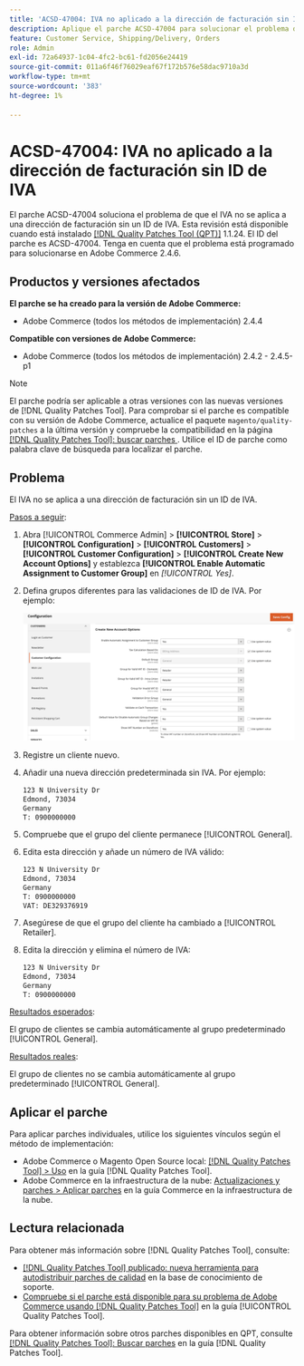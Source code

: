 ```yaml
---
title: 'ACSD-47004: IVA no aplicado a la dirección de facturación sin ID de IVA'
description: Aplique el parche ACSD-47004 para solucionar el problema de Adobe Commerce en el que el IVA no se aplica a una dirección de facturación sin ID de IVA.
feature: Customer Service, Shipping/Delivery, Orders
role: Admin
exl-id: 72a64937-1c04-4fc2-bc61-fd2056e24419
source-git-commit: 011a6f46f76029eaf67f172b576e58dac9710a3d
workflow-type: tm+mt
source-wordcount: '383'
ht-degree: 1%

---
```


# ACSD-47004: IVA no aplicado a la dirección de facturación sin ID de IVA

El parche ACSD-47004 soluciona el problema de que el IVA no se aplica a una dirección de facturación sin un ID de IVA. Esta revisión está disponible cuando está instalado [[!DNL Quality Patches Tool (QPT)]](https://experienceleague.adobe.com/es/docs/commerce-operations/tools/quality-patches-tool/quality-patches-tool-to-self-serve-quality-patches) 1.1.24. El ID del parche es ACSD-47004. Tenga en cuenta que el problema está programado para solucionarse en Adobe Commerce 2.4.6.

## Productos y versiones afectados

**El parche se ha creado para la versión de Adobe Commerce:**

* Adobe Commerce (todos los métodos de implementación) 2.4.4

**Compatible con versiones de Adobe Commerce:**

* Adobe Commerce (todos los métodos de implementación) 2.4.2 - 2.4.5-p1

>[!NOTE]
>
>El parche podría ser aplicable a otras versiones con las nuevas versiones de [!DNL Quality Patches Tool]. Para comprobar si el parche es compatible con su versión de Adobe Commerce, actualice el paquete `magento/quality-patches` a la última versión y compruebe la compatibilidad en la página [[!DNL Quality Patches Tool]: buscar parches ](https://experienceleague.adobe.com/tools/commerce-quality-patches/index.html?lang=es). Utilice el ID de parche como palabra clave de búsqueda para localizar el parche.

## Problema

El IVA no se aplica a una dirección de facturación sin un ID de IVA.

<u>Pasos a seguir</u>:

1. Abra [!UICONTROL Commerce Admin] > **[!UICONTROL Store]** > **[!UICONTROL Configuration]** > **[!UICONTROL Customers]** > **[!UICONTROL Customer Configuration]** > **[!UICONTROL Create New Account Options]** y establezca **[!UICONTROL Enable Automatic Assignment to Customer Group]** en *[!UICONTROL Yes]*.
1. Defina grupos diferentes para las validaciones de ID de IVA. Por ejemplo:

   ![Validaciones de ID de IVA](/help/assets/tools/vat-id-validations.png)

1. Registre un cliente nuevo.
1. Añadir una nueva dirección predeterminada sin IVA. Por ejemplo:

   ```
   123 N University Dr
   Edmond, 73034
   Germany
   T: 0900000000
   ```

1. Compruebe que el grupo del cliente permanece [!UICONTROL General].
1. Edita esta dirección y añade un número de IVA válido:

   ```
   123 N University Dr
   Edmond, 73034
   Germany
   T: 0900000000
   VAT: DE329376919
   ```

1. Asegúrese de que el grupo del cliente ha cambiado a [!UICONTROL Retailer].
1. Edita la dirección y elimina el número de IVA:

   ```
   123 N University Dr
   Edmond, 73034
   Germany
   T: 0900000000
   ```

<u>Resultados esperados</u>:

El grupo de clientes se cambia automáticamente al grupo predeterminado [!UICONTROL General].

<u>Resultados reales</u>:

El grupo de clientes no se cambia automáticamente al grupo predeterminado [!UICONTROL General].

## Aplicar el parche

Para aplicar parches individuales, utilice los siguientes vínculos según el método de implementación:

* Adobe Commerce o Magento Open Source local: [[!DNL Quality Patches Tool] > Uso](/help/tools/quality-patches-tool/usage.md) en la guía [!DNL Quality Patches Tool].
* Adobe Commerce en la infraestructura de la nube: [Actualizaciones y parches > Aplicar parches](https://experienceleague.adobe.com/docs/commerce-cloud-service/user-guide/develop/upgrade/apply-patches.html?lang=es) en la guía Commerce en la infraestructura de la nube.

## Lectura relacionada

Para obtener más información sobre [!DNL Quality Patches Tool], consulte:

* [[!DNL Quality Patches Tool] publicado: nueva herramienta para autodistribuir parches de calidad](https://experienceleague.adobe.com/es/docs/commerce-operations/tools/quality-patches-tool/quality-patches-tool-to-self-serve-quality-patches) en la base de conocimiento de soporte.
* [Compruebe si el parche está disponible para su problema de Adobe Commerce usando [!DNL Quality Patches Tool]](/help/tools/quality-patches-tool/patches-available-in-qpt/check-patch-for-magento-issue-with-magento-quality-patches.md) en la guía [!UICONTROL Quality Patches Tool].


Para obtener información sobre otros parches disponibles en QPT, consulte [[!DNL Quality Patches Tool]: Buscar parches](https://experienceleague.adobe.com/tools/commerce-quality-patches/index.html?lang=es) en la guía [!DNL Quality Patches Tool].
